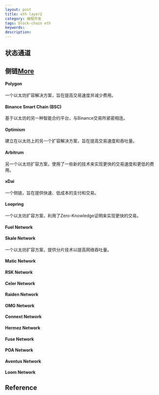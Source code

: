 ```yaml
---
layout: post
title: eth layer2
category: 编程开发
tags: block-chain eth
keywords: 
description: 
---
```


## 状态通道

## 侧链[More](https://chat.openai.com/chat)

#### Polygon

一个以太坊扩容解决方案，旨在提高交易速度并减少费用。

####  Binance Smart Chain (BSC)

基于以太坊的另一种智能合约平台，与Binance交易所紧密相连。

#### Optimism

建立在以太坊上的另一个扩容解决方案，旨在提高交易速度和吞吐量。

#### Arbitrum

另一个以太坊扩容方案，使用了一些新的技术来实现更快的交易速度和更低的费用。

#### xDai

一个侧链，旨在提供快速、低成本的支付和交易。

#### Loopring

一个以太坊扩容方案，利用了Zero-Knowledge证明来实现更快的交易。

#### Fuel Network

#### Skale Network

一个以太坊扩容方案，提供分片技术以提高网络吞吐量。

#### Matic Network

#### RSK Network

#### Celer Network

#### Raiden Network

#### OMG Network

#### Connext Network

#### Hermez Network

#### Fuse Network

#### POA Network

#### Aventus Network

#### Loom Network

## Reference



